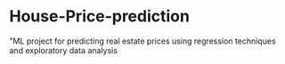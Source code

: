 # House-Price-prediction
"ML project for predicting real estate prices using regression techniques and exploratory data analysis
